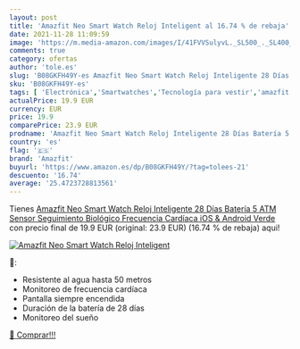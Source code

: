```yaml
---
layout: post
title: 'Amazfit Neo Smart Watch Reloj Inteligent al 16.74 % de rebaja'
date: 2021-11-28 11:09:59
image: 'https://m.media-amazon.com/images/I/41FVVSulyvL._SL500_._SL400_.jpg'
comments: true
category: ofertas
author: 'tole.es'
slug: 'B08GKFH49Y-es Amazfit Neo Smart Watch Reloj Inteligente 28 Días Batería...'
sku: 'B08GKFH49Y-es'
tags: [ 'Electrónica','Smartwatches','Tecnología para vestir','amazfit','android', ]
actualPrice: 19.9 EUR
currency: EUR
price: 19.9
comparePrice: 23.9 EUR
prodname: 'Amazfit Neo Smart Watch Reloj Inteligente 28 Días Batería 5 ATM Sensor Seguimiento Biológico Frecuencia Cardíaca iOS & Android  Verde '
country: 'es'
flag: '🇪🇸'
brand: 'Amazfit'
buyurl: 'https://www.amazon.es/dp/B08GKFH49Y/?tag=tolees-21'
descuento: '16.74'
average: '25.4723728813561'
---
```


Tienes [Amazfit Neo Smart Watch Reloj Inteligente 28 Días Batería 5 ATM Sensor Seguimiento Biológico Frecuencia Cardíaca iOS & Android  Verde ](https://www.amazon.es/dp/B08GKFH49Y/?tag=tolees-21) con precio final de  19.9 EUR (original: 23.9 EUR) (16.74 %  de rebaja) aqui!

[![Amazfit Neo Smart Watch Reloj Inteligent](https://m.media-amazon.com/images/I/41FVVSulyvL._SL500_._SL400_.jpg)](https://www.amazon.es/dp/B08GKFH49Y/?tag=tolees-21)

🔎:

- Resistente al agua hasta 50 metros
- Monitoreo de frecuencia cardíaca
- Pantalla siempre encendida
- Duración de la batería de 28 días
- Monitoreo del sueño

[🛒 Comprar!!!](https://www.amazon.es/dp/B08GKFH49Y/?tag=tolees-21)
